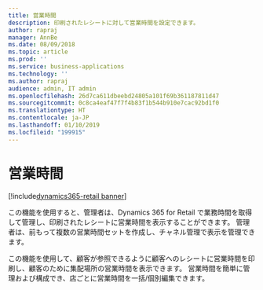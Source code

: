 ```yaml
---
title: 営業時間
description: 印刷されたレシートに対して営業時間を設定できます。
author: rapraj
manager: AnnBe
ms.date: 08/09/2018
ms.topic: article
ms.prod: ''
ms.service: business-applications
ms.technology: ''
ms.author: rapraj
audience: admin, IT admin
ms.openlocfilehash: 26d7ca611dbeebd24805a101f69b361187811d47
ms.sourcegitcommit: 0c8ca4eaf47f7f4b83f1b544b910e7cac92bd1f0
ms.translationtype: HT
ms.contentlocale: ja-JP
ms.lasthandoff: 01/10/2019
ms.locfileid: "199915"
---
```

# <a name="store-hours"></a>営業時間

[!include[dynamics365-retail banner](../includes/dynamics365-retail.md)]

この機能を使用すると、管理者は、Dynamics 365 for Retail で業務時間を取得して管理し、印刷されたレシートに営業時間を表示することができます。 管理者は、前もって複数の営業時間セットを作成し、チャネル管理で表示を管理できます。 

この機能を使用して、顧客が参照できるように顧客へのレシートに営業時間を印刷し、顧客のために集配場所の営業時間を表示できます。 営業時間を簡単に管理および構成でき、店ごとに営業時間を一括/個別編集できます。

<!--
### Who uses this feature
This feature is intended for retail administrators. It works without any additional setup. 
### Setup required
This feature must be enabled in **System parameters** by an administrator. 
## Status
### Development status
In development
#### Target timeframe
October 2018
### Regional availability
Global
-->

